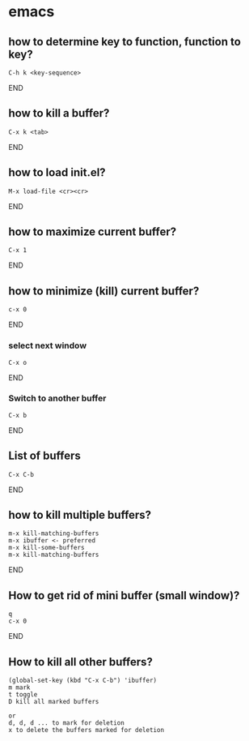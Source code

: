 # emacs

## how to determine key to function, function to key?
```
C-h k <key-sequence>
```
END
## how to kill a buffer?
```
C-x k <tab>
```
END
## how to load init.el?
```
M-x load-file <cr><cr>
```
END
## how to maximize current buffer?
```
C-x 1
```
END
## how to minimize (kill) current buffer?
```
c-x 0
```
END
### select next window
```
C-x o
```
END
### Switch to another buffer
```
C-x b
```
END
## List of buffers
```
C-x C-b
```
END

## how to kill multiple buffers?
```
m-x kill-matching-buffers
m-x ibuffer <- preferred
m-x kill-some-buffers
m-x kill-matching-buffers
```
END

## How to get rid of mini buffer (small window)?
```
q
c-x 0
```
END

## How to kill all other buffers?
```
(global-set-key (kbd "C-x C-b") 'ibuffer)
m mark
t toggle
D kill all marked buffers

or
d, d, d ... to mark for deletion
x to delete the buffers marked for deletion
```
